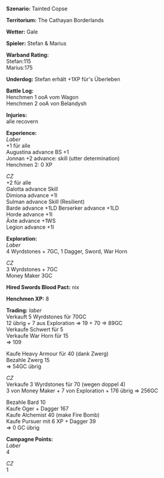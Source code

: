 **Szenario:** Tainted Copse

**Territorium:** The Cathayan Borderlands

**Wetter:** Gale

**Spieler:** Stefan & Marius

**Warband Rating:**  
Stefan:115   
Marius:175  

**Underdog:** Stefan erhält +1XP für's Überleben   

**Battle Log:**  
Henchmen 1 ooA vom Wagon  
Henchmen 2 ooA von Belandysh  

**Injuries:**  
alle recovern  

**Experience:**  
*Laber*  
+1 für alle  
Augustina advance BS +1  
Jonnan +2 advance: skill (utter determination)  
Henchmen 2: 0 XP  

*CZ*  
+2 für alle  
Galotta advance Skill  
Dimiona advance +1I  
Sulman advance Skill (Resilient)  
Barde advance +1LD
Berserker advance +1LD  
Horde advance +1I  
Äxte advance +1WS  
Legion advance +1I  

**Exploration:**  
*Laber*  
4 Wyrdstones + 7GC, 1 Dagger, Sword, War Horn  

*CZ*  
3 Wyrdstones + 7GC  
Money Maker 3GC  

**Hired Swords Blood Pact:**
nix

**Henchmen XP:**
8  

**Trading:**
*laber*  
Verkauft 5 Wyrdstones für 70GC  
12 übrig + 7 aus Exploration => 19 + 70 => 89GC  
Verkaufe Schwert für 5  
Verkaufe War Horn für 15  
 => 109
 
 Kaufe Heavy Armour für 40 (dank Zwerg)  
 Bezahle Zwerg 15  
 => 54GC übrig  
 
 *CZ*  
 Verkaufe 3 Wyrdstones für 70 (wegen doppel 4)  
 3 von Money Maker + 7 von Exploration + 176 übrig => 256GC  
 
 Bezahle Bard 10  
 Kaufe Oger + Dagger 167  
 Kaufe Alchemist 40 (make Fire Bomb)  
 Kaufe Pursuer mit 6 XP + Dagger 39  
  => 0 GC übrig
 
**Campagne Points:**  
*Laber*  
4  

*CZ*  
1

